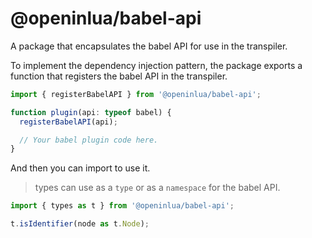 # @openinlua/babel-api
A package that encapsulates the babel API for use in the transpiler.

To implement the dependency injection pattern, the package exports a function that registers the babel API in the
transpiler.

```ts
import { registerBabelAPI } from '@openinlua/babel-api';

function plugin(api: typeof babel) {
  registerBabelAPI(api);

  // Your babel plugin code here.
}
```

And then you can import to use it.
> types can use as a `type` or as a `namespace` for the babel API.

```ts
import { types as t } from '@openinlua/babel-api';

t.isIdentifier(node as t.Node);
```

